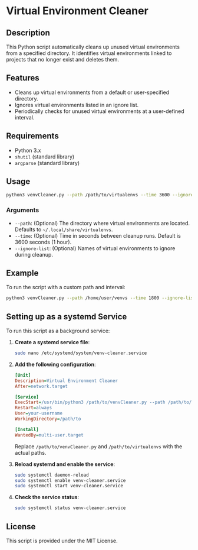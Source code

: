 # Virtual Environment Cleaner

## Description

This Python script automatically cleans up unused virtual environments from a specified directory. It identifies virtual environments linked to projects that no longer exist and deletes them. 

## Features

- Cleans up virtual environments from a default or user-specified directory.
- Ignores virtual environments listed in an ignore list.
- Periodically checks for unused virtual environments at a user-defined interval.

## Requirements

- Python 3.x
- `shutil` (standard library)
- `argparse` (standard library)

## Usage

```bash
python3 venvCleaner.py --path /path/to/virtualenvs --time 3600 --ignore-list env1 env2
```

### Arguments

- `--path`: (Optional) The directory where virtual environments are located. Defaults to `~/.local/share/virtualenvs`.
- `--time`: (Optional) Time in seconds between cleanup runs. Default is 3600 seconds (1 hour).
- `--ignore-list`: (Optional) Names of virtual environments to ignore during cleanup.

## Example

To run the script with a custom path and interval:

```bash
python3 venvCleaner.py --path /home/user/venvs --time 1800 --ignore-list myenv1 myenv2
```

## Setting up as a systemd Service

To run this script as a background service:

1. **Create a systemd service file**:
   ```bash
   sudo nano /etc/systemd/system/venv-cleaner.service
   ```

2. **Add the following configuration**:
   ```ini
   [Unit]
   Description=Virtual Environment Cleaner
   After=network.target

   [Service]
   ExecStart=/usr/bin/python3 /path/to/venvCleaner.py --path /path/to/virtualenvs --time 3600 --ignore-list env1 env2
   Restart=always
   User=your-username
   WorkingDirectory=/path/to

   [Install]
   WantedBy=multi-user.target
   ```

   Replace `/path/to/venvCleaner.py` and `/path/to/virtualenvs` with the actual paths.

3. **Reload systemd and enable the service**:
   ```bash
   sudo systemctl daemon-reload
   sudo systemctl enable venv-cleaner.service
   sudo systemctl start venv-cleaner.service
   ```

4. **Check the service status**:
   ```bash
   sudo systemctl status venv-cleaner.service
   ```

## License

This script is provided under the MIT License.
